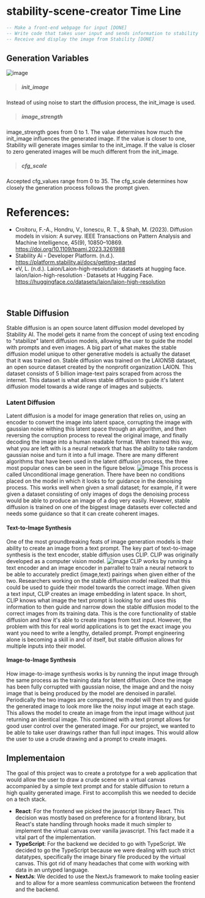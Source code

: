 # stability-scene-creator Time Line
``` SQL
-- Make a front-end webpage for input [DONE]
-- Write code that takes user input and sends information to stability [DONE]
-- Receive and display the image from Stability [DONE]
```

## Generation Variables <br>

![image](https://github.com/zcaspall/stability-scene-creator/assets/98758553/1f4f84be-cf74-4020-b396-77a58b60bdca)

> ##### init_image
Instead of using noise to start the diffusion process, the init_image is used.

> ##### image_strength
image_strength goes from 0 to 1. The value determines how much the init_image influences the generated image. If the value is closer to one, Stability will generate images similar to the init_image. If the value is closer to zero generated images will be much different from the init_image.

> ##### cfg_scale
Accepted cfg_values range from 0 to 35. The cfg_scale determines how closely the generation process follows the prompt given.

# References:
- Croitoru, F.-A., Hondru, V., Ionescu, R. T., & Shah, M. (2023). Diffusion models in vision: A survey. IEEE Transactions on Pattern Analysis and Machine Intelligence, 45(9), 10850–10869. https://doi.org/10.1109/tpami.2023.3261988 
- Stability Ai - Developer Platform. (n.d.). https://platform.stability.ai/docs/getting-started 
- eV, L. (n.d.). Laion/Laion-high-resolution · datasets at hugging face. laion/laion-high-resolution · Datasets at Hugging Face. https://huggingface.co/datasets/laion/laion-high-resolution 
<br>

## Stable Diffusion
Stable diffusion is an open source latent diffusion model developed by Stability AI. The model gets it name from the concept of using text encoding to "stabilize" latent diffusion models, allowing the user to guide the model with prompts and even images. A big part of what makes the stable diffusion model unique to other generative models is actually the dataset that it was trained on. Stable diffusion was trained on the LAION5B dataset, an open source dataset created by the nonprofit organization LAION. This dataset consists of 5 billion image-text pairs scraped from across the internet. This dataset is what allows stable diffusion to guide it's latent diffusion model towards a wide range of images and subjects.

### Latent Diffusion
Latent diffusion is a model for image generation that relies on, using an encoder to convert the image into latent space, corrupting the image with gaussian noise withing this latent space through an algorithm, and then reversing the corruption process to reveal the original image, and finally decoding the image into a human readable format. When trained this way, what you are left with is a neural network that has the ability to take random gaussian noise and turn it into a full image. There are many different algorithms that have been used in the latent diffusion process, the three most popular ones can be seen in the figure below.
![image](https://github.com/zcaspall/stability-scene-creator/assets/55821382/3344e019-7e21-4346-8c36-d1bbb10c19b1)
This process is called Unconditional image generation. There have been no conditions placed on the model in which it looks to for guidance in the denoising process. This works well when given a small dataset; for example, if it were given a dataset consisting of only images of dogs the denoising process would be able to produce an image of a dog very easily. However, stable diffusion is trained on one of the biggest image datasets ever collected and needs some guidance so that it can create coherent images.

#### Text-to-Image Synthesis
One of the most groundbreaking feats of image generation models is their ability to create an image from a text prompt. The key part of text-to-image synthesis is the text encoder, stable diffusion uses CLIP. CLIP was originally developed as a computer vision model.
![image](https://github.com/zcaspall/stability-scene-creator/assets/55821382/ccbf0fa6-3472-483a-9b4a-e3aa51557be8)
CLIP works by running a text encoder and an image encoder in parrallel to train a neural network to be able to accurately predict (image,text) pairings when given either of the two. Researchers working on the stable diffusion model realized that this could be used to guide their model towards the correct image. When given a text input, CLIP creates an image embedding in latent space. In short, CLIP knows what image the text prompt is looking for and uses this information to then guide and narrow down the stable diffusion model to the correct images from its training data. This is the core functionality of stable diffusion and how it's able to create images from text input. However, the problem with this for real world applications is to get the exact image you want you need to write a lengthy, detailed prompt. Prompt engineering alone is becoming a skill in and of itself, but stable diffusion allows for multiple inputs into their model.

#### Image-to-Image Synthesis
How image-to-image synthesis works is by running the input image through the same process as the training data for latent diffusion. Once the image has been fully corrupted with gaussian noise, the image and and the noisy image that is being produced by the model are denoised in parallel. Periodically the two images are compared, the model will then try and guide the generated image to look more like the noisy input image at each stage. This allows the model to create an image from the input image without just returning an identical image. This combined with a text prompt allows for good user control over the generated image. For our project, we wanted to be able to take user drawings rather than full input images. This would allow the user to use a crude drawing and a prompt to create images.

## Implementaion
The goal of this project was to create a prototype for a web application that would allow the user to draw a crude scene on a virtual canvas accompanied by a simple text prompt and for stable diffusion to return a high quality generated image. First to accomplish this we needed to decide on a tech stack.
- **React**: For the frontend we picked the javascript library React. This decision was mostly based on preference for a frontend library, but React's state handling through hooks made it much simpler to implement the virtual canvas over vanilla javascript. This fact made it a vital part of the implementation.
- **TypeScript**: For the backend we decided to go with TypeScript. We decided to go the TypeScript because we were dealing with such strict datatypes, specifically the image binary file produced by the virtual canvas. This got rid of many headaches that come with working with data in an untyped language.
- **NextJs**: We decided to use the NextJs framework to make tooling easier and to allow for a more seamless communication between the frontend and the backend.
